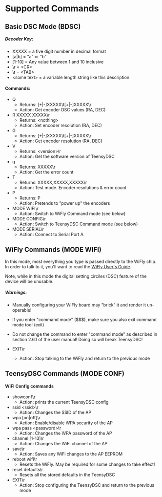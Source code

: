 # Supported Commands

## Basic DSC Mode (BDSC)

##### Decoder Key:
 * XXXXX = a five digit number in decimal format
 * [a|b] = "a" or "b"
 * [1-10] = Any value between 1 and 10 inclusive
 * \r = \<CR\> 
 * \t = \<TAB\>
 * \<some text\> = a variable length string like this description

#### Commands:

 * Q 
   * Returns: [+|-]XXXXX\t[+|-]XXXXX\r
   * Action: Get encoder DSC values (RA, DEC)
 * R XXXXX XXXXX\r
   * Returns: \<nothing\>
   * Action: Set encoder resolution (RA, DEC)
 * G
   * Returns: [+|-]XXXXX\t[+|-]XXXXX\r
   * Action: Get encoder resolution (RA, DEC)
 * V
   * Returns: \<version\>\r
   * Action: Get the software version of TeensyDSC
 * q
   * Returns: XXXXX\r
   * Action: Get the error count
 * T
   * Returns: XXXXX,XXXXX,XXXXX\r
   * Action: Test mode.  Encoder resolutions & error count
 * P
   * Returns: P
   * Action: Pretends to "power up" the encoders
 * MODE WIFI\r
   * Action: Switch to WiFly Command mode (see below)
 * MODE CONFIG\r
   * Action: Switch to TeensyDSC Command mode (see below)
 * MODE SERIAL\r
   * Action: Connect to Serial Port A
   
## WiFly Commands (MODE WIFI)
In this mode, most everything you type is passed directly to the WiFly chip.  In order to talk to it, you'll want to read the [WiFly User's Guide](http://dlnmh9ip6v2uc.cloudfront.net/datasheets/Wireless/WiFi/rn-wiflycr-ug-v1.2r.pdf).

Note, while in this mode the digital setting circiles (DSC) feature of the device will be unusable.

##### Warnings: 
 * Manually configuring your WiFly board may "brick" it and render it un-operable!
 * If you enter "command mode" ($$$), make sure you also exit command mode too! (exit)
 * Do not change the command to enter "command mode" as described in section 2.6.1 of the user manual!  Doing so will break TeensyDSC!

* EXIT\r
  * Action: Stop talking to the WiFly and return to the previous mode
 
  
## TeensyDSC Commands (MODE CONF)

#### WiFI Config commands
 * showconf\r
   * Action: prints the current TeensyDSC config
 * ssid \<ssid\>\r
   * Action: Changes the SSID of the AP
 * wpa [on|off]\r
   * Action: Enable/disable WPA security of the AP
 * wpa pass \<password\>\r
   * Action: Changes the WPA password of the AP
 * channel [1-13]\r
   * Action: Changes the WiFi channel of the AP
 * save\r
   * Action: Saves any WiFi changes to the AP EEPROM
 * reboot wifi\r
   * Resets the WiFly.  May be required for some changes to take effect!
 * reset defaults\r
   * Resets all the stored defaults in the TeensyDSC
 * EXIT\r
   * Action: Stop configuring the TeensyDSC and return to the previous mode     

